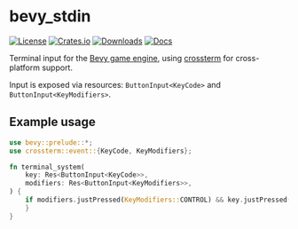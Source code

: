 # bevy_stdin

[![License](https://img.shields.io/badge/license-MIT%2FApache-blue.svg)](https://github.com/bevyengine/bevy#license)
[![Crates.io](https://img.shields.io/crates/v/bevy_stdin.svg)](https://crates.io/crates/bevy_stdin)
[![Downloads](https://img.shields.io/crates/d/bevy_stdin.svg)](https://crates.io/crates/bevy_stdin)
[![Docs](https://docs.rs/bevy_stdin/badge.svg)](https://docs.rs/bevy_stdin/latest/bevy_stdin/)

Terminal input for the [Bevy game engine](https://bevy.org/), using [crossterm](https://docs.rs/crossterm/latest/crossterm/) for cross-platform support.

Input is exposed via resources: `ButtonInput<KeyCode>` and `ButtonInput<KeyModifiers>`.

## Example usage

```rust
use bevy::prelude::*;
use crossterm::event::{KeyCode, KeyModifiers};

fn terminal_system(
    key: Res<ButtonInput<KeyCode>>,
    modifiers: Res<ButtonInput<KeyModifiers>>,
) {
    if modifiers.justPressed(KeyModifiers::CONTROL) && key.justPressed(KeyCode::Char('a')) {
    }
}
```
